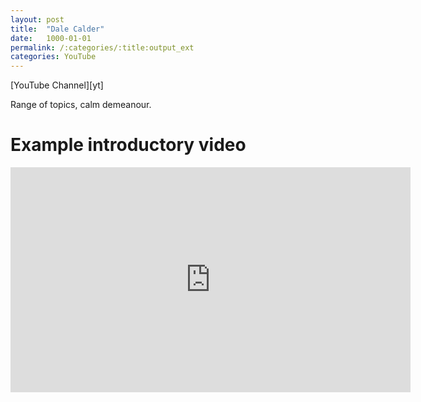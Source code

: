 ```yaml
---
layout: post
title:  "Dale Calder"
date:   1000-01-01
permalink: /:categories/:title:output_ext
categories: YouTube
---
```


<script src="https://apis.google.com/js/platform.js"></script>
<div class="g-ytsubscribe" data-channelid="UCe02R4jhI4YVd6rljP9uhrQ" data-layout="full" data-count="default"></div>
[YouTube Channel][yt]
<!-- <br/><br/> -->

Range of topics, calm demeanour.

Example introductory video
====
<iframe id='ivplayer' type='text/html' width='640' height='360'       src='https://www.invidio.us/embed/EzFj5qgbN00' frameborder='0'></iframe>

[yt]: https://www.youtube.com/channel/UCe02R4jhI4YVd6rljP9uhrQ
